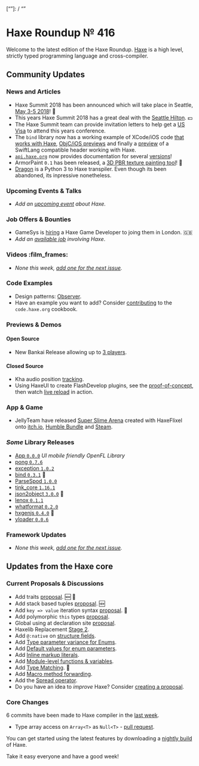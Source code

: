 [_template]: ../templates/roundup.html
[date]: / "2018-01-25 10:12:00"
[modified]: / "2018-01-25 10:30:00"
[published]: / "2018-01-25 12:00:00"
[description]: / "The latest news covering the Haxe community, featuring upcoming talks, the latest HaxeLib releases, game previews and lots more!"
[“”]: / “”

# Haxe Roundup № 416

Welcome to the latest edition of the Haxe Roundup. [Haxe](http://haxe.org/?utm_source=haxe.io) is a high level, strictly typed programming language and cross-compiler.

## Community Updates

### News and Articles

- Haxe Summit 2018 has been announced which will take place in Seattle, [May 3-5 2018](https://summit.haxe.org/us/2018/)! :tada:
- This years Haxe Summit 2018 has a great deal with the [Seattle Hilton](https://twitter.com/HaxeSummit/status/953767955338354689). :dollar:
- The Haxe Summit team can provide invitation letters to help get a [US Visa](https://twitter.com/HaxeSummit/status/955646774101897216) to attend this years conference.
- The `bind` library now has a working example of XCode/iOS code [that works with Haxe](https://twitter.com/jeremyfaivre/status/956118412450828288), [ObjC/iOS previews](https://twitter.com/jeremyfaivre/status/955746432862117888) and finally a [preview](https://twitter.com/jeremyfaivre/status/956290527456038913) of a SwiftLang compatible header working with Haxe.
- [`api.haxe.org`](https://api.haxe.org/) now provides documentation for several [versions](https://twitter.com/mknol/status/956234376261591040)!
- ArmorPaint `0.1` has been released, a [3D PBR texture painting tool](https://twitter.com/luboslenco/status/954379049664700417)! :star2:
- [Dragon](https://github.com/nightblade9/dragon) is a Python 3 to Haxe transpiler. Even though its been abandoned, its inpressive nonetheless.

### Upcoming Events & Talks

- _Add an [upcoming event](https://github.com/skial/haxe.io/labels/events) about Haxe._

### Job Offers & Bounties

- GameSys is [hiring](https://twitter.com/gavindeadman/status/952933396841451521) a Haxe Game Developer to joing them in London. :gb:
- _Add an [available job](https://github.com/skial/haxe.io/labels/jobs) involving Haxe_.

### Videos :film_frames:

- _None this week, [add one for the next issue](https://github.com/skial/haxe.io/labels/next-roundup)._

### Code Examples

- Design patterns: [Observer](https://code.haxe.org/category/design-patterns/observer.html).
- Have an example you want to add? Consider [contributing](https://github.com/HaxeFoundation/code-cookbook#contributing-articles) to the `code.haxe.org` cookbook.

### Previews & Demos

#### Open Source

- New Bankai Release allowing up to [3 players](https://twitter.com/damoebius/status/954358857681264640).

#### Closed Source

- Kha audio position [tracking](https://twitter.com/gamedevbynight/status/954759325976813568).
- Using HaxeUI to create FlashDevelop plugins, see the [proof-of-concept](https://twitter.com/IanHarrigan1982/status/954044847316447233), then watch [live reload](https://twitter.com/IanHarrigan1982/status/954109760747528193) in action.

### App & Game 

- JellyTeam have released [Super Slime Arena](https://twitter.com/SuperSlimeArena/status/956214348858429443) created with HaxeFlixel onto [itch.io](https://jellyteam.itch.io/super-slime-arena), [Humble Bundle](https://www.humblebundle.com/g/super_slime_arena) and [Steam](http://store.steampowered.com/app/706960/Super_Slime_Arena/).

### _Some_ Library Releases

- [App `0.0.0`](http://lib.haxe.org/p/app/0.0.0/) _UI mobile friendly OpenFL Library_
- [pong `0.7.6`](http://lib.haxe.org/p/pony)
- [exception `1.0.2`](http://lib.haxe.org/p/exception)
- [bind `0.3.1`](http://lib.haxe.org/p/bind) :star2:
- [ParseSpod `1.0.0`](http://lib.haxe.org/p/ParseSpod)
- [tink_core `1.16.1`](http://lib.haxe.org/p/tink_core)
- [json2object `3.0.0`](http://lib.haxe.org/p/json2object) :star2:
- [lenox `0.1.1`](http://lib.haxe.org/p/lenox)
- [whatformat `0.2.0`](http://lib.haxe.org/p/whatformat)
- [hxgenjs `0.4.0`](http://lib.haxe.org/p/hxgenjs) :star2:
- [yloader `0.0.6`](http://lib.haxe.org/p/yloader)

### Framework Updates

- _None this week, [add one for the next issue](https://github.com/skial/haxe.io/labels/next-roundup)._

## Updates from the Haxe core

### Current Proposals & Discussions

- Add traits [proposal](https://github.com/HaxeFoundation/haxe-evolution/pull/40). :new: :star2:
- Add stack based tuples [proposal](https://github.com/HaxeFoundation/haxe-evolution/pull/38). :new:
- Add `key => value` iteration syntax [proposal](https://github.com/HaxeFoundation/haxe-evolution/pull/37). :star2:
- Add polymorphic `this` types [proposal](https://github.com/HaxeFoundation/haxe-evolution/pull/36).
- Global using at declaration site [proposal](https://github.com/HaxeFoundation/haxe-evolution/issues/35).
- Haxelib Replacement [Stage 2](https://github.com/HaxeFoundation/haxe-evolution/issues/34).
- Add `@:native` on [structure fields](https://github.com/HaxeFoundation/haxe-evolution/pull/32).
- Add [Type parameter variance for Enums](https://github.com/HaxeFoundation/haxe-evolution/pull/28).
- Add [Default values for enum parameters](https://github.com/HaxeFoundation/haxe-evolution/issues/27).
- Add [Inline markup literals](https://github.com/HaxeFoundation/haxe-evolution/pull/26).
- Add [Module-level functions & variables](https://github.com/HaxeFoundation/haxe-evolution/pull/24).
- Add [Type Matching](https://github.com/HaxeFoundation/haxe-evolution/pull/20). :star2:
- Add [Macro method forwarding](https://github.com/HaxeFoundation/haxe-evolution/pull/18).
- Add the [Spread operator](https://github.com/HaxeFoundation/haxe-evolution/pull/7).
- Do you have an idea to _improve_ Haxe? Consider [creating a proposal].

### Core Changes

6 commits have been made to Haxe compiler in the [last week].

- Type array access on `Array<T>` as `Null<T>` - [pull request](https://github.com/HaxeFoundation/haxe/pull/6825).

You can get started using the latest features by downloading a [nightly build] of Haxe.

Take it easy everyone and have a good week!

[last week]: https://github.com/issues?utf8=%E2%9C%93&q=closed:2018-01-18..2018-01-25+org:haxefoundation+is:closed+
[nightly build]: http://build.haxe.org
[creating a proposal]: https://github.com/HaxeFoundation/haxe-evolution

